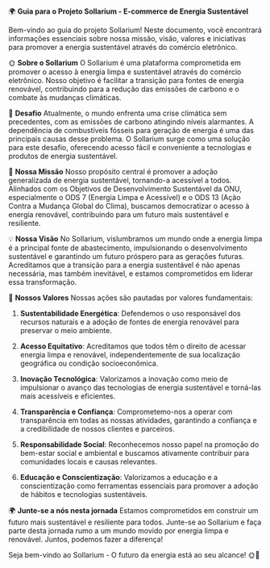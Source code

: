 🌍 **Guia para o Projeto Sollarium - E-commerce de Energia Sustentável**

Bem-vindo ao guia do projeto Sollarium! Neste documento, você encontrará informações essenciais sobre nossa missão, visão, valores e iniciativas para promover a energia sustentável através do comércio eletrônico.

🌞 **Sobre o Sollarium**
O Sollarium é uma plataforma comprometida em promover o acesso à energia limpa e sustentável através do comércio eletrônico. Nosso objetivo é facilitar a transição para fontes de energia renovável, contribuindo para a redução das emissões de carbono e o combate às mudanças climáticas.

🚀 **Desafio**
Atualmente, o mundo enfrenta uma crise climática sem precedentes, com as emissões de carbono atingindo níveis alarmantes. A dependência de combustíveis fósseis para geração de energia é uma das principais causas desse problema. O Sollarium surge como uma solução para este desafio, oferecendo acesso fácil e conveniente a tecnologias e produtos de energia sustentável.

🎯 **Nossa Missão**
Nosso propósito central é promover a adoção generalizada de energia sustentável, tornando-a acessível a todos. Alinhados com os Objetivos de Desenvolvimento Sustentável da ONU, especialmente o ODS 7 (Energia Limpa e Acessível) e o ODS 13 (Ação Contra a Mudança Global do Clima), buscamos democratizar o acesso à energia renovável, contribuindo para um futuro mais sustentável e resiliente.

💡 **Nossa Visão**
No Sollarium, vislumbramos um mundo onde a energia limpa é a principal fonte de abastecimento, impulsionando o desenvolvimento sustentável e garantindo um futuro próspero para as gerações futuras. Acreditamos que a transição para a energia sustentável é não apenas necessária, mas também inevitável, e estamos comprometidos em liderar essa transformação.

📜 **Nossos Valores**
Nossas ações são pautadas por valores fundamentais:

1. **Sustentabilidade Energética**: Defendemos o uso responsável dos recursos naturais e a adoção de fontes de energia renovável para preservar o meio ambiente.

2. **Acesso Equitativo**: Acreditamos que todos têm o direito de acessar energia limpa e renovável, independentemente de sua localização geográfica ou condição socioeconômica.

3. **Inovação Tecnológica**: Valorizamos a inovação como meio de impulsionar o avanço das tecnologias de energia sustentável e torná-las mais acessíveis e eficientes.

4. **Transparência e Confiança**: Comprometemo-nos a operar com transparência em todas as nossas atividades, garantindo a confiança e a credibilidade de nossos clientes e parceiros.

5. **Responsabilidade Social**: Reconhecemos nosso papel na promoção do bem-estar social e ambiental e buscamos ativamente contribuir para comunidades locais e causas relevantes.

6. **Educação e Conscientização**: Valorizamos a educação e a conscientização como ferramentas essenciais para promover a adoção de hábitos e tecnologias sustentáveis.

🌍 **Junte-se a nós nesta jornada**
Estamos comprometidos em construir um futuro mais sustentável e resiliente para todos. Junte-se ao Sollarium e faça parte desta jornada rumo a um mundo movido por energia limpa e renovável. Juntos, podemos fazer a diferença!

Seja bem-vindo ao Sollarium - O futuro da energia está ao seu alcance! 🌞🌱
